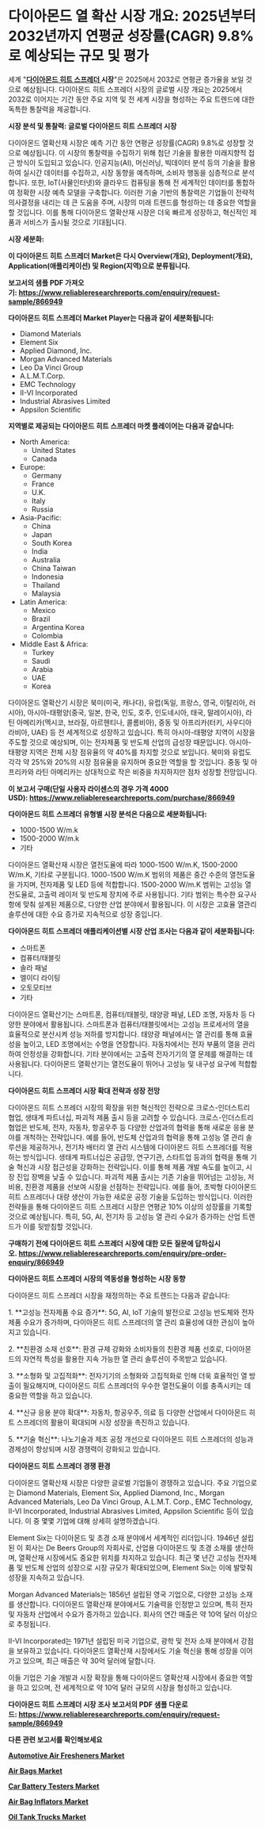 <p><h1>다이아몬드 열 확산 시장 개요: 2025년부터 2032년까지 연평균 성장률(CAGR) 9.8%로 예상되는 규모 및 평가</h1></p><p>세계 "<strong><a href="https://www.reliableresearchreports.com/diamond-heat-spreaders-r866949?utm_campaign=106&utm_medium=8&utm_source=Github&utm_content=ia&utm_term=23012025&utm_id=diamond-heat-spreaders">다이아몬드 히트 스프레더&nbsp;</a></strong><strong>시장</strong>"은 2025에서 2032로 연평균 증가율을 보일 것으로 예상됩니다. 다이아몬드 히트 스프레더 시장의 글로벌 시장 개요는 2025에서 2032로 이어지는 기간 동안 주요 지역 및 전 세계 시장을 형성하는 주요 트렌드에 대한 독특한 통찰력을 제공합니다.</p>
<p><strong>시장 분석 및 통찰력: 글로벌 다이아몬드 히트 스프레더 시장</strong></p>
<p><p>다이아몬드 열확산재 시장은 예측 기간 동안 연평균 성장률(CAGR) 9.8%로 성장할 것으로 예상됩니다. 이 시장의 통찰력을 수집하기 위해 첨단 기술을 활용한 미래지향적 접근 방식이 도입되고 있습니다. 인공지능(AI), 머신러닝, 빅데이터 분석 등의 기술을 활용하여 실시간 데이터를 수집하고, 시장 동향을 예측하며, 소비자 행동을 심층적으로 분석합니다. 또한, IoT(사물인터넷)와 클라우드 컴퓨팅을 통해 전 세계적인 데이터를 통합하여 정확한 시장 예측 모델을 구축합니다. 이러한 기술 기반의 통찰력은 기업들이 전략적 의사결정을 내리는 데 큰 도움을 주며, 시장의 미래 트렌드를 형성하는 데 중요한 역할을 할 것입니다. 이를 통해 다이아몬드 열확산재 시장은 더욱 빠르게 성장하고, 혁신적인 제품과 서비스가 출시될 것으로 기대됩니다.</p><a href="%7CAUTHORITHY_DOMAIN_URL%7C?utm_campaign=106&utm_medium=8&utm_source=Github&utm_content=ia&utm_term=23012025&utm_id=diamond-heat-spreaders"></a></p>
<p><strong>시장 세분화:</strong></p>
<p><strong>이 다이아몬드 히트 스프레더 Market은 다시 Overview(개요), Deployment(개요), Application(애플리케이션) 및 Region(지역)으로 분류됩니다.</strong></p>
<p><strong>보고서의 샘플 PDF 가져오기:&nbsp;<a href="https://www.reliableresearchreports.com/enquiry/request-sample/866949?utm_campaign=106&utm_medium=8&utm_source=Github&utm_content=ia&utm_term=23012025&utm_id=diamond-heat-spreaders">https://www.reliableresearchreports.com/enquiry/request-sample/866949</a></strong><strong></strong></p>
<p><strong>다이아몬드 히트 스프레더 Market Player는 다음과 같이 세분화됩니다:</strong></p>
<p><ul><li>Diamond Materials</li><li>Element Six</li><li>Applied Diamond, Inc.</li><li>Morgan Advanced Materials</li><li>Leo Da Vinci Group</li><li>A.L.M.T.Corp.</li><li>EMC Technology</li><li>II-VI Incorporated</li><li>Industrial Abrasives Limited</li><li>Appsilon Scientific</li></ul></p>
<p><strong>지역별로 제공되는 다이아몬드 히트 스프레더 마켓 플레이어는 다음과 같습니다:</strong></p>
<p><ul>
    <li>
        North America:
        <ul>
            <li>United States</li>
            <li>Canada</li>
        </ul>
    </li>
    <li>
        Europe:
        <ul>
            <li>Germany</li>
            <li>France</li>
            <li>U.K.</li>
            <li>Italy</li>
            <li>Russia</li>
        </ul>
    </li>
    <li>
        Asia-Pacific:
        <ul>
            <li>China</li>
            <li>Japan</li>
            <li>South Korea</li>
            <li>India</li>
            <li>Australia</li>
            <li>China Taiwan</li>
            <li>Indonesia</li>
            <li>Thailand</li>
            <li>Malaysia</li>
        </ul>
    </li>
    <li>
        Latin America:
        <ul>
            <li>Mexico</li>
            <li>Brazil</li>
            <li>Argentina Korea</li>
            <li>Colombia</li>
        </ul>
    </li>
    <li>
        Middle East & Africa:
        <ul>
            <li>Turkey</li>
            <li>Saudi</li>
            <li>Arabia</li>
            <li>UAE</li>
            <li>Korea</li>
        </ul>
    </li>
    </ul></p>
<p><p>다이아몬드 열확산기 시장은 북미(미국, 캐나다), 유럽(독일, 프랑스, 영국, 이탈리아, 러시아), 아시아-태평양(중국, 일본, 한국, 인도, 호주, 인도네시아, 태국, 말레이시아), 라틴 아메리카(멕시코, 브라질, 아르헨티나, 콜롬비아), 중동 및 아프리카(터키, 사우디아라비아, UAE) 등 전 세계적으로 성장하고 있습니다. 특히 아시아-태평양 지역이 시장을 주도할 것으로 예상되며, 이는 전자제품 및 반도체 산업의 급성장 때문입니다. 아시아-태평양 지역은 전체 시장 점유율의 약 40%를 차지할 것으로 보입니다. 북미와 유럽도 각각 약 25%와 20%의 시장 점유율을 유지하며 중요한 역할을 할 것입니다. 중동 및 아프리카와 라틴 아메리카는 상대적으로 작은 비중을 차지하지만 점차 성장할 전망입니다.</p></p>
<p><strong>이 보고서 구매(단일 사용자 라이센스의 경우 가격 4000 USD):&nbsp;<a href="https://www.reliableresearchreports.com/purchase/866949?utm_campaign=106&utm_medium=8&utm_source=Github&utm_content=ia&utm_term=23012025&utm_id=diamond-heat-spreaders">https://www.reliableresearchreports.com/purchase/866949</a></strong></p>
<p><strong>다이아몬드 히트 스프레더 유형별 시장 분석은 다음으로 세분화됩니다:</strong></p>
<p><ul><li>1000-1500 W/m.k</li><li>1500-2000 W/m.k</li><li>기타</li></ul></p>
<p><p>다이아몬드 열확산재 시장은 열전도율에 따라 1000-1500 W/m.K, 1500-2000 W/m.K, 기타로 구분됩니다. 1000-1500 W/m.K 범위의 제품은 중간 수준의 열전도율을 가지며, 전자제품 및 LED 등에 적합합니다. 1500-2000 W/m.K 범위는 고성능 열전도율로, 고출력 레이저 및 반도체 장치에 주로 사용됩니다. 기타 범위는 특수한 요구사항에 맞춰 설계된 제품으로, 다양한 산업 분야에서 활용됩니다. 이 시장은 고효율 열관리 솔루션에 대한 수요 증가로 지속적으로 성장 중입니다.</p></p>
<p><strong>다이아몬드 히트 스프레더 애플리케이션별 시장 산업 조사는 다음과 같이 세분화됩니다:</strong></p>
<p><ul><li>스마트폰</li><li>컴퓨터/태블릿</li><li>솔라 패널</li><li>엘이디 라이팅</li><li>오토모티브</li><li>기타</li></ul></p>
<p><p>다이아몬드 열확산기는 스마트폰, 컴퓨터/태블릿, 태양광 패널, LED 조명, 자동차 등 다양한 분야에서 활용됩니다. 스마트폰과 컴퓨터/태블릿에서는 고성능 프로세서의 열을 효율적으로 분산시켜 성능 저하를 방지합니다. 태양광 패널에서는 열 관리를 통해 효율성을 높이고, LED 조명에서는 수명을 연장합니다. 자동차에서는 전자 부품의 열을 관리하여 안정성을 강화합니다. 기타 분야에서는 고출력 전자기기의 열 문제를 해결하는 데 사용됩니다. 다이아몬드 열확산기는 열전도율이 뛰어나 고성능 및 내구성 요구에 적합합니다.</p></p>
<p><strong>다이아몬드 히트 스프레더 시장 확대 전략과 성장 전망</strong></p>
<p><p>다이아몬드 히트 스프레더 시장의 확장을 위한 혁신적인 전략으로 크로스-인더스트리 협업, 생태계 파트너십, 파괴적 제품 출시 등을 고려할 수 있습니다. 크로스-인더스트리 협업은 반도체, 전자, 자동차, 항공우주 등 다양한 산업과의 협력을 통해 새로운 응용 분야를 개척하는 전략입니다. 예를 들어, 반도체 산업과의 협력을 통해 고성능 열 관리 솔루션을 제공하거나, 전기차 배터리 열 관리 시스템에 다이아몬드 히트 스프레더를 적용하는 방식입니다. 생태계 파트너십은 공급망, 연구기관, 스타트업 등과의 협력을 통해 기술 혁신과 시장 접근성을 강화하는 전략입니다. 이를 통해 제품 개발 속도를 높이고, 시장 진입 장벽을 낮출 수 있습니다. 파괴적 제품 출시는 기존 기술을 뛰어넘는 고성능, 저비용, 친환경 제품을 선보여 시장을 선점하는 전략입니다. 예를 들어, 초박형 다이아몬드 히트 스프레더나 대량 생산이 가능한 새로운 공정 기술을 도입하는 방식입니다. 이러한 전략들을 통해 다이아몬드 히트 스프레더 시장은 연평균 10% 이상의 성장률을 기록할 것으로 예상됩니다. 특히, 5G, AI, 전기차 등 고성능 열 관리 수요가 증가하는 산업 트렌드가 이를 뒷받침할 것입니다.</p></p>
<p><strong>구매하기 전에 다이아몬드 히트 스프레더 시장에 대한 모든 질문에 답하십시오.&nbsp;<a href="https://www.reliableresearchreports.com/enquiry/pre-order-enquiry/866949?utm_campaign=106&utm_medium=8&utm_source=Github&utm_content=ia&utm_term=23012025&utm_id=diamond-heat-spreaders">https://www.reliableresearchreports.com/enquiry/pre-order-enquiry/866949</a></strong><strong></strong></p>
<p><strong>다이아몬드 히트 스프레더 시장의 역동성을 형성하는 시장 동향</strong></p>
<p><p>다이아몬드 히트 스프레더 시장을 재정의하는 주요 트렌드는 다음과 같습니다:</p><p>1. **고성능 전자제품 수요 증가**: 5G, AI, IoT 기술의 발전으로 고성능 반도체와 전자제품 수요가 증가하며, 다이아몬드 히트 스프레더의 열 관리 효율성에 대한 관심이 높아지고 있습니다.</p><p>2. **친환경 소재 선호**: 환경 규제 강화와 소비자들의 친환경 제품 선호로, 다이아몬드의 자연적 특성을 활용한 지속 가능한 열 관리 솔루션이 주목받고 있습니다.</p><p>3. **소형화 및 고집적화**: 전자기기의 소형화와 고집적화로 인해 더욱 효율적인 열 방출이 필요해지며, 다이아몬드 히트 스프레더의 우수한 열전도율이 이를 충족시키는 데 중요한 역할을 하고 있습니다.</p><p>4. **신규 응용 분야 확대**: 자동차, 항공우주, 의료 등 다양한 산업에서 다이아몬드 히트 스프레더의 활용이 확대되며 시장 성장을 촉진하고 있습니다.</p><p>5. **기술 혁신**: 나노기술과 제조 공정 개선으로 다이아몬드 히트 스프레더의 성능과 경제성이 향상되며 시장 경쟁력이 강화되고 있습니다.</p></p>
<p><strong>다이아몬드 히트 스프레더 경쟁 환경</strong></p>
<p><p>다이아몬드 열확산재 시장은 다양한 글로벌 기업들이 경쟁하고 있습니다. 주요 기업으로는 Diamond Materials, Element Six, Applied Diamond, Inc., Morgan Advanced Materials, Leo Da Vinci Group, A.L.M.T. Corp., EMC Technology, II-VI Incorporated, Industrial Abrasives Limited, Appsilon Scientific 등이 있습니다. 이 중 몇몇 기업에 대해 상세히 설명하겠습니다.</p><p>Element Six는 다이아몬드 및 초경 소재 분야에서 세계적인 리더입니다. 1946년 설립된 이 회사는 De Beers Group의 자회사로, 산업용 다이아몬드 및 초경 소재를 생산하며, 열확산재 시장에서도 중요한 위치를 차지하고 있습니다. 최근 몇 년간 고성능 전자제품 및 반도체 산업의 성장으로 시장 규모가 확대되었으며, Element Six는 이에 발맞춰 성장을 지속하고 있습니다.</p><p>Morgan Advanced Materials는 1856년 설립된 영국 기업으로, 다양한 고성능 소재를 생산합니다. 다이아몬드 열확산재 분야에서도 기술력을 인정받고 있으며, 특히 전자 및 자동차 산업에서 수요가 증가하고 있습니다. 회사의 연간 매출은 약 10억 달러 이상으로 추정됩니다.</p><p>II-VI Incorporated는 1971년 설립된 미국 기업으로, 광학 및 전자 소재 분야에서 강점을 보유하고 있습니다. 다이아몬드 열확산재 시장에서도 기술 혁신을 통해 성장을 이어가고 있으며, 최근 매출은 약 30억 달러에 달합니다.</p><p>이들 기업은 기술 개발과 시장 확장을 통해 다이아몬드 열확산재 시장에서 중요한 역할을 하고 있으며, 전 세계적으로 약 10억 달러 규모의 시장을 형성하고 있습니다.</p></p>
<p><strong>다이아몬드 히트 스프레더 시장 조사 보고서의 PDF 샘플 다운로드:&nbsp;<a href="https://www.reliableresearchreports.com/enquiry/request-sample/866949?utm_campaign=106&utm_medium=8&utm_source=Github&utm_content=ia&utm_term=23012025&utm_id=diamond-heat-spreaders">https://www.reliableresearchreports.com/enquiry/request-sample/866949</a></strong></p>
<p><strong></strong></p>
<p><strong></strong></p>
<p><strong></strong></p>
<p><strong></strong></p>
<p><strong>다른 관련 보고서를 확인해보세요</strong></p>
<p><strong><p><a href="https://github.com/DixieGrimes/Market-Research-Report-List-1/blob/main/automotive-air-fresheners-market.md?utm_campaign=106&utm_medium=8&utm_source=Github&utm_content=ia&utm_term=23012025&utm_id=diamond-heat-spreaders">Automotive Air Fresheners Market</a></p><p><a href="https://github.com/ParvinKhatun77/Market-Research-Report-List-1/blob/main/air-bags-market.md?utm_campaign=106&utm_medium=8&utm_source=Github&utm_content=ia&utm_term=23012025&utm_id=diamond-heat-spreaders">Air Bags Market</a></p><p><a href="https://github.com/abbislposival/Market-Research-Report-List-1/blob/main/car-battery-testers-market.md?utm_campaign=106&utm_medium=8&utm_source=Github&utm_content=ia&utm_term=23012025&utm_id=diamond-heat-spreaders">Car Battery Testers Market</a></p><p><a href="https://github.com/stephaniwo144/Market-Research-Report-List-1/blob/main/air-bag-inflators-market.md?utm_campaign=106&utm_medium=8&utm_source=Github&utm_content=ia&utm_term=23012025&utm_id=diamond-heat-spreaders">Air Bag Inflators Market</a></p><p><a href="https://github.com/nathandecarvalho/Market-Research-Report-List-5/blob/main/oil-tank-trucks-market.md?utm_campaign=106&utm_medium=8&utm_source=Github&utm_content=ia&utm_term=23012025&utm_id=diamond-heat-spreaders">Oil Tank Trucks Market</a></p></strong></p>